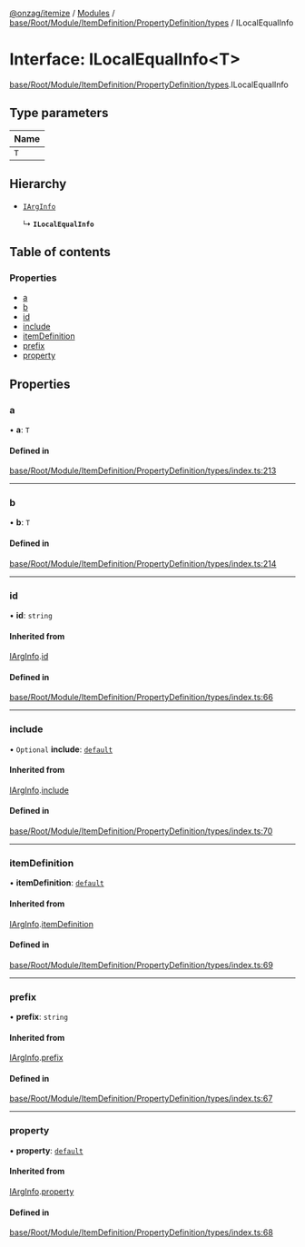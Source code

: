 [@onzag/itemize](../README.md) / [Modules](../modules.md) / [base/Root/Module/ItemDefinition/PropertyDefinition/types](../modules/base_Root_Module_ItemDefinition_PropertyDefinition_types.md) / ILocalEqualInfo

# Interface: ILocalEqualInfo\<T\>

[base/Root/Module/ItemDefinition/PropertyDefinition/types](../modules/base_Root_Module_ItemDefinition_PropertyDefinition_types.md).ILocalEqualInfo

## Type parameters

| Name |
| :------ |
| `T` |

## Hierarchy

- [`IArgInfo`](base_Root_Module_ItemDefinition_PropertyDefinition_types.IArgInfo.md)

  ↳ **`ILocalEqualInfo`**

## Table of contents

### Properties

- [a](base_Root_Module_ItemDefinition_PropertyDefinition_types.ILocalEqualInfo.md#a)
- [b](base_Root_Module_ItemDefinition_PropertyDefinition_types.ILocalEqualInfo.md#b)
- [id](base_Root_Module_ItemDefinition_PropertyDefinition_types.ILocalEqualInfo.md#id)
- [include](base_Root_Module_ItemDefinition_PropertyDefinition_types.ILocalEqualInfo.md#include)
- [itemDefinition](base_Root_Module_ItemDefinition_PropertyDefinition_types.ILocalEqualInfo.md#itemdefinition)
- [prefix](base_Root_Module_ItemDefinition_PropertyDefinition_types.ILocalEqualInfo.md#prefix)
- [property](base_Root_Module_ItemDefinition_PropertyDefinition_types.ILocalEqualInfo.md#property)

## Properties

### a

• **a**: `T`

#### Defined in

[base/Root/Module/ItemDefinition/PropertyDefinition/types/index.ts:213](https://github.com/onzag/itemize/blob/73e0c39e/base/Root/Module/ItemDefinition/PropertyDefinition/types/index.ts#L213)

___

### b

• **b**: `T`

#### Defined in

[base/Root/Module/ItemDefinition/PropertyDefinition/types/index.ts:214](https://github.com/onzag/itemize/blob/73e0c39e/base/Root/Module/ItemDefinition/PropertyDefinition/types/index.ts#L214)

___

### id

• **id**: `string`

#### Inherited from

[IArgInfo](base_Root_Module_ItemDefinition_PropertyDefinition_types.IArgInfo.md).[id](base_Root_Module_ItemDefinition_PropertyDefinition_types.IArgInfo.md#id)

#### Defined in

[base/Root/Module/ItemDefinition/PropertyDefinition/types/index.ts:66](https://github.com/onzag/itemize/blob/73e0c39e/base/Root/Module/ItemDefinition/PropertyDefinition/types/index.ts#L66)

___

### include

• `Optional` **include**: [`default`](../classes/base_Root_Module_ItemDefinition_Include.default.md)

#### Inherited from

[IArgInfo](base_Root_Module_ItemDefinition_PropertyDefinition_types.IArgInfo.md).[include](base_Root_Module_ItemDefinition_PropertyDefinition_types.IArgInfo.md#include)

#### Defined in

[base/Root/Module/ItemDefinition/PropertyDefinition/types/index.ts:70](https://github.com/onzag/itemize/blob/73e0c39e/base/Root/Module/ItemDefinition/PropertyDefinition/types/index.ts#L70)

___

### itemDefinition

• **itemDefinition**: [`default`](../classes/base_Root_Module_ItemDefinition.default.md)

#### Inherited from

[IArgInfo](base_Root_Module_ItemDefinition_PropertyDefinition_types.IArgInfo.md).[itemDefinition](base_Root_Module_ItemDefinition_PropertyDefinition_types.IArgInfo.md#itemdefinition)

#### Defined in

[base/Root/Module/ItemDefinition/PropertyDefinition/types/index.ts:69](https://github.com/onzag/itemize/blob/73e0c39e/base/Root/Module/ItemDefinition/PropertyDefinition/types/index.ts#L69)

___

### prefix

• **prefix**: `string`

#### Inherited from

[IArgInfo](base_Root_Module_ItemDefinition_PropertyDefinition_types.IArgInfo.md).[prefix](base_Root_Module_ItemDefinition_PropertyDefinition_types.IArgInfo.md#prefix)

#### Defined in

[base/Root/Module/ItemDefinition/PropertyDefinition/types/index.ts:67](https://github.com/onzag/itemize/blob/73e0c39e/base/Root/Module/ItemDefinition/PropertyDefinition/types/index.ts#L67)

___

### property

• **property**: [`default`](../classes/base_Root_Module_ItemDefinition_PropertyDefinition.default.md)

#### Inherited from

[IArgInfo](base_Root_Module_ItemDefinition_PropertyDefinition_types.IArgInfo.md).[property](base_Root_Module_ItemDefinition_PropertyDefinition_types.IArgInfo.md#property)

#### Defined in

[base/Root/Module/ItemDefinition/PropertyDefinition/types/index.ts:68](https://github.com/onzag/itemize/blob/73e0c39e/base/Root/Module/ItemDefinition/PropertyDefinition/types/index.ts#L68)
